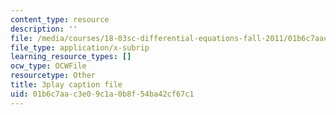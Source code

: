 ```yaml
---
content_type: resource
description: ''
file: /media/courses/18-03sc-differential-equations-fall-2011/01b6c7aac3e09c1a0b8f54ba42cf67c1_XDhJ8lVGbl8.srt
file_type: application/x-subrip
learning_resource_types: []
ocw_type: OCWFile
resourcetype: Other
title: 3play caption file
uid: 01b6c7aa-c3e0-9c1a-0b8f-54ba42cf67c1
---
```

